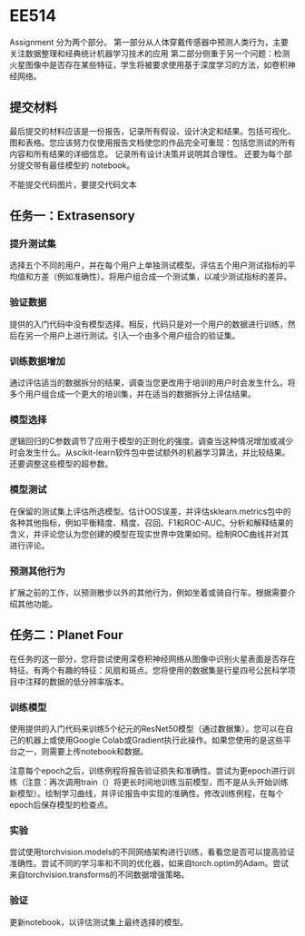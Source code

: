 # EE514
Assignment 分为两个部分。
第一部分从人体穿戴传感器中预测人类行为，主要关注数据整理和经典统计机器学习技术的应用
第二部分侧重于另一个问题：检测火星图像中是否存在某些特征，学生将被要求使用基于深度学习的方法，如卷积神经网络。

## 提交材料
最后提交的材料应该是一份报告，记录所有假设、设计决定和结果。包括可视化、图和表格。您应该努力仅使用报告文档使您的作品完全可重现：包括您测试的所有内容和所有结果的详细信息。
记录所有设计决策并说明其合理性。
还要为每个部分提交带有最佳模型的 notebook。

不能提交代码图片，要提交代码文本


## 任务一：Extrasensory

### 提升测试集
选择五个不同的用户，并在每个用户上单独测试模型。评估五个用户测试指标的平均值和方差（例如准确性）。将用户组合成一个测试集，以减少测试指标的差异。

### 验证数据
提供的入门代码中没有模型选择。相反，代码只是对一个用户的数据进行训练，然后在另一个用户上进行测试。引入一个由多个用户组合的验证集。

### 训练数据增加
通过评估适当的数据拆分的结果，调查当您更改用于培训的用户时会发生什么。将多个用户组合成一个更大的培训集，并在适当的数据拆分上评估结果。

### 模型选择
逻辑回归的C参数调节了应用于模型的正则化的强度。调查当这种情况增加或减少时会发生什么。从scikit-learn软件包中尝试额外的机器学习算法，并比较结果。还要调整这些模型的超参数。

### 模型测试
在保留的测试集上评估所选模型。估计OOS误差，并评估sklearn.metrics包中的各种其他指标，例如平衡精度、精度、召回、F1和ROC-AUC。分析和解释结果的含义，并评论您认为您创建的模型在现实世界中效果如何。绘制ROC曲线并对其进行评论。

### 预测其他行为
扩展之前的工作，以预测散步以外的其他行为，例如坐着或骑自行车。根据需要介绍其他功能。

## 任务二：Planet Four
在任务的这一部分，您将尝试使用深卷积神经网络从图像中识别火星表面是否存在特征。有两个有趣的特征：风扇和斑点。您将使用的数据集是行星四号公民科学项目中注释的数据的低分辨率版本。

### 训练模型
使用提供的入门代码来训练5个纪元的ResNet50模型（通过数据集）。您可以在自己的机器上或使用Google Colab或Gradient执行此操作。如果您使用的是这些平台之一，则需要上传notebook和数据。

注意每个epoch之后，训练例程将报告验证损失和准确性。尝试为更epoch进行训练（注意：再次调用train（）将更长时间地训练当前模型，而不是从头开始训练新模型）。绘制学习曲线，并评论报告中实现的准确性。修改训练例程，在每个epoch后保存模型的检查点。

### 实验
尝试使用torchvision.models的不同网络架构进行训练，看看您是否可以提高验证准确性。尝试不同的学习率和不同的优化器，如来自torch.optim的Adam。尝试来自torchvision.transforms的不同数据增强策略。

### 验证
更新notebook，以评估测试集上最终选择的模型。
